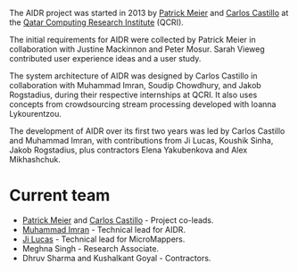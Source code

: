 The AIDR project was started in 2013 by [Patrick Meier](http://irevolution.net/) and [Carlos Castillo](http://www.chato.cl/research/) at the [Qatar Computing Research Institute](http://www.qcri.qa/) (QCRI).

The initial requirements for AIDR were collected by Patrick Meier in collaboration with Justine Mackinnon and Peter Mosur. Sarah Vieweg contributed user experience ideas and a user study.

The system architecture of AIDR was designed by Carlos Castillo in collaboration with Muhammad Imran, Soudip Chowdhury, and Jakob Rogstadius, during their respective internships at QCRI. It also uses concepts from crowdsourcing stream processing developed with Ioanna Lykourentzou.

The development of AIDR over its first two years was led by Carlos Castillo and Muhammad Imran, with contributions from Ji Lucas, Koushik Sinha, Jakob Rogstadius, plus contractors Elena Yakubenkova and Alex Mikhashchuk.

# Current team

* [Patrick Meier](http://irevolution.net/) and [Carlos Castillo](http://www.chato.cl/research/) - Project co-leads.
* [Muhammad Imran](http://mimran.me/) - Technical lead for AIDR.
* [Ji Lucas](http://www.linkedin.com/in/jilucas) - Technical lead for MicroMappers.
* Meghna Singh - Research Associate.
* Dhruv Sharma and Kushalkant Goyal - Contractors.